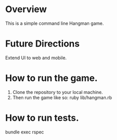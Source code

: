 # Overview
This is a simple command line Hangman game.

# Future Directions
Extend UI to web and mobile.

# How to run the game.
1. Clone the repository to your local machine.
2. Then run the game like so:
ruby lib/hangman.rb

# How to run tests.
bundle exec rspec